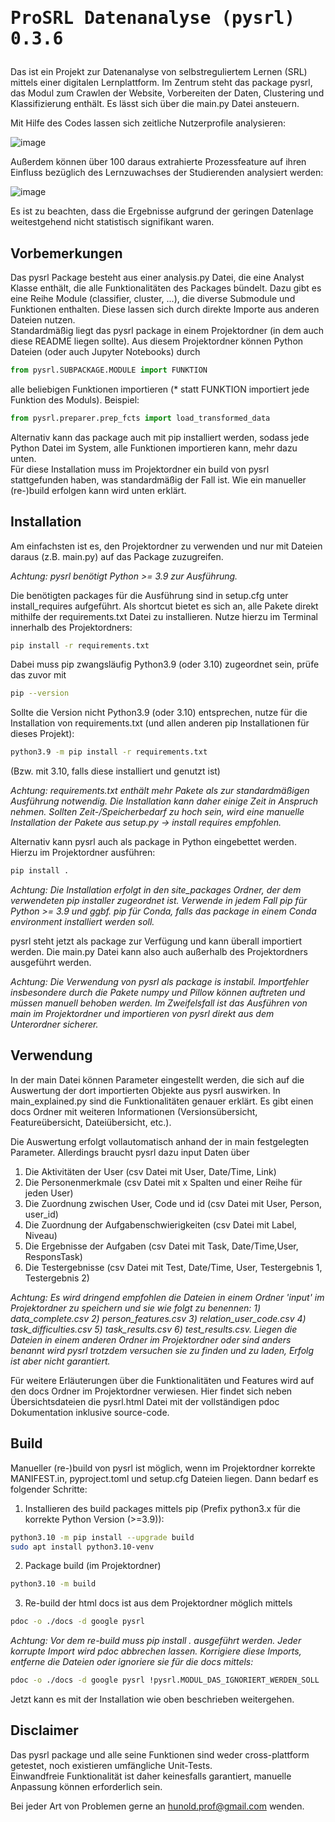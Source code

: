 # <pre>ProSRL Datenanalyse (pysrl)   0.3.6</pre>

Das ist ein Projekt zur Datenanalyse von selbstreguliertem Lernen (SRL) mittels einer digitalen Lernplattform.
Im Zentrum steht das package pysrl, das Modul zum Crawlen der Website, Vorbereiten der Daten, Clustering und Klassifizierung enthält. Es lässt sich über die main.py Datei ansteuern.

Mit Hilfe des Codes lassen sich zeitliche Nutzerprofile analysieren:

![image](https://user-images.githubusercontent.com/65038289/224548736-444441e7-a432-4b63-a33f-e4d114b96012.png)

Außerdem können über 100 daraus extrahierte Prozessfeature auf ihren Einfluss bezüglich des Lernzuwachses der Studierenden analysiert werden:

![image](https://user-images.githubusercontent.com/65038289/224548992-0d1cf25a-e513-4dea-8cc2-9477cf624cb5.png)

Es ist zu beachten, dass die Ergebnisse aufgrund der geringen Datenlage weitestgehend nicht statistisch signifikant waren.

## Vorbemerkungen

Das pysrl Package besteht aus einer analysis.py Datei, die eine Analyst Klasse enthält, die alle Funktionalitäten des Packages bündelt. Dazu gibt es eine Reihe Module (classifier, cluster, ...), die diverse Submodule und Funktionen enthalten.
Diese lassen sich durch direkte Importe aus anderen Dateien nutzen. \
Standardmäßig liegt das pysrl package in einem Projektordner (in dem auch diese README liegen sollte).
Aus diesem Projektordner können Python Dateien (oder auch Jupyter Notebooks) durch

```python
from pysrl.SUBPACKAGE.MODULE import FUNKTION
```

alle beliebigen Funktionen importieren (* statt FUNKTION importiert jede Funktion des Moduls). Beispiel:

```python
from pysrl.preparer.prep_fcts import load_transformed_data
```

Alternativ kann das package auch mit pip installiert werden, sodass jede Python Datei im System, alle Funktionen importieren kann, mehr dazu unten. \
Für diese Installation muss im Projektordner ein build von pysrl stattgefunden haben, was standardmäßig der Fall ist. Wie ein manueller (re-)build erfolgen kann wird unten erklärt.

## Installation

Am einfachsten ist es, den Projektordner zu verwenden und nur mit Dateien daraus (z.B. main.py) auf das Package zuzugreifen.

*Achtung: pysrl benötigt Python >= 3.9 zur Ausführung.*

Die benötigten packages für die Ausführung sind in setup.cfg unter install_requires aufgeführt. Als shortcut bietet es sich an, alle Pakete direkt mithilfe der requirements.txt Datei zu installieren. Nutze hierzu im Terminal innerhalb des Projektordners:

```bash
pip install -r requirements.txt
```

Dabei muss pip zwangsläufig Python3.9 (oder 3.10) zugeordnet sein, prüfe das zuvor mit
```bash
pip --version
```

Sollte die Version nicht Python3.9 (oder 3.10) entsprechen, nutze für die Installation von requirements.txt (und allen anderen pip Installationen für dieses Projekt):

```bash
python3.9 -m pip install -r requirements.txt
```

(Bzw. mit 3.10, falls diese installiert und genutzt ist)

*Achtung: requirements.txt enthält mehr Pakete als zur standardmäßigen Ausführung notwendig. Die Installation kann daher einige Zeit in Anspruch nehmen. Sollten Zeit-/Speicherbedarf zu hoch sein, wird eine manuelle Installation der Pakete aus setup.py → install requires empfohlen.*

Alternativ kann pysrl auch als package in Python eingebettet werden. Hierzu im Projektordner ausführen:

```bash
pip install . 
```

*Achtung: Die Installation erfolgt in den site_packages Ordner, der dem verwendeten pip installer zugeordnet ist. Verwende in jedem Fall pip für Python >= 3.9 und ggbf. pip für Conda, falls das package in einem Conda environment installiert werden soll.*

pysrl steht jetzt als package zur Verfügung und kann überall importiert werden. Die main.py Datei kann also auch außerhalb des Projektordners ausgeführt werden.

*Achtung: Die Verwendung von pysrl als package is instabil. Importfehler insbesondere durch die Pakete numpy und Pillow können auftreten und müssen manuell behoben werden. Im Zweifelsfall ist das Ausführen von main im Projektordner und importieren von pysrl direkt aus dem Unterordner sicherer.*

## Verwendung

In der main Datei können Parameter eingestellt werden, die sich auf die Auswertung der dort importierten Objekte aus pysrl auswirken. In main_explained.py sind die Funktionalitäten genauer erklärt. Es gibt einen docs Ordner mit weiteren Informationen (Versionsübersicht, Featureübersicht, Dateiübersicht, etc.).

Die Auswertung erfolgt vollautomatisch anhand der in main festgelegten Parameter. Allerdings braucht pysrl dazu input Daten über 
1) Die Aktivitäten der User (csv Datei mit User, Date/Time, Link)
2) Die Personenmerkmale (csv Datei mit x Spalten und einer Reihe für jeden User)
3) Die Zuordnung zwischen User, Code und id (csv Datei mit User, Person, user_id)
4) Die Zuordnung der Aufgabenschwierigkeiten (csv Datei mit Label, Niveau)
5) Die Ergebnisse der Aufgaben (csv Datei mit Task, Date/Time,User, ResponsTask)
6) Die Testergebnisse (csv Datei mit Test, Date/Time, User, Testergebnis 1, Testergebnis 2)

*Achtung: Es wird dringend empfohlen die Dateien in einem Ordner 'input' im Projektordner zu speichern und sie wie folgt zu benennen: 1) data_complete.csv 2) person_features.csv 3) relation_user_code.csv 4) task_difficulties.csv 5) task_results.csv 6) test_results.csv.
Liegen die Dateien in einem anderen Ordner im Projektordner oder sind anders benannt wird pysrl trotzdem versuchen sie zu finden und zu laden, Erfolg ist aber nicht garantiert.*

Für weitere Erläuterungen über die Funktionalitäten und Features wird auf den docs Ordner im Projektordner verwiesen. Hier findet sich neben Übersichtsdateien die pysrl.html Datei mit der vollständigen pdoc Dokumentation inklusive source-code.

## Build

Manueller (re-)build von pysrl ist möglich, wenn im Projektordner korrekte MANIFEST.in, pyproject.toml und setup.cfg Dateien liegen. Dann bedarf es folgender Schritte:

1) Installieren des build packages mittels pip (Prefix python3.x für die korrekte Python Version (>=3.9)):
```bash
python3.10 -m pip install --upgrade build
sudo apt install python3.10-venv
```
2) Package build (im Projektordner)
```bash
python3.10 -m build
```
3) Re-build der html docs ist aus dem Projektordner möglich mittels
```bash
pdoc -o ./docs -d google pysrl
``` 
*Achtung: Vor dem re-build muss pip install . ausgeführt werden. Jeder korrupte Import wird pdoc abbrechen lassen. Korrigiere diese Imports, entferne die Dateien oder ignoriere sie für die docs mittels:*
```bash
pdoc -o ./docs -d google pysrl !pysrl.MODUL_DAS_IGNORIERT_WERDEN_SOLL
```

Jetzt kann es mit der Installation wie oben beschrieben weitergehen.


## Disclaimer

Das pysrl package und alle seine Funktionen sind weder cross-plattform getestet, noch existieren umfängliche Unit-Tests. \
Einwandfreie Funktionalität ist daher keinesfalls garantiert, manuelle Anpassung können erforderlich sein.

Bei jeder Art von Problemen gerne an hunold.prof@gmail.com wenden.
